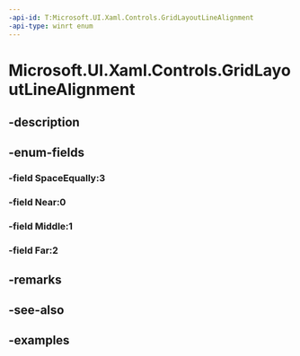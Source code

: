 ```yaml
---
-api-id: T:Microsoft.UI.Xaml.Controls.GridLayoutLineAlignment
-api-type: winrt enum
---
```


<!-- Enumeration syntax.
public enum GridLayoutLineAlignment : int 
-->

# Microsoft.UI.Xaml.Controls.GridLayoutLineAlignment

## -description

## -enum-fields
### -field SpaceEqually:3

### -field Near:0

### -field Middle:1

### -field Far:2

## -remarks

## -see-also

## -examples

